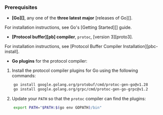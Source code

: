 
### Prerequisites

- **[Go][]**, any one of the **three latest major** [releases of Go][].

For installation instructions, see Go's [Getting Started][] guide.

- **[Protocol buffer][pb] compiler**, `protoc`, [version 3][proto3].

For installation instructions, see [Protocol Buffer Compiler
Installation][pbc-install].

- **Go plugins** for the protocol compiler:

1. Install the protocol compiler plugins for Go using the following commands:

```sh
    go install google.golang.org/protobuf/cmd/protoc-gen-go@v1.28
    go install google.golang.org/grpc/cmd/protoc-gen-go-grpc@v1.2
```

2. Update your `PATH` so that the `protoc` compiler can find the plugins:

```sh
    export PATH="$PATH:$(go env GOPATH)/bin"
```
